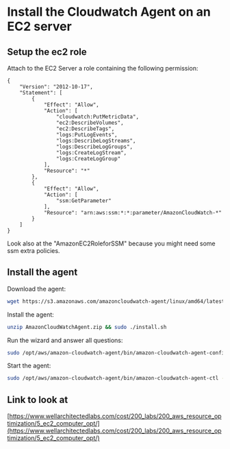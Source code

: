 # Install the Cloudwatch Agent on an EC2 server

## Setup the ec2 role

Attach to the EC2 Server a role containing the following permission:

```
{
    "Version": "2012-10-17",
    "Statement": [
        {
            "Effect": "Allow",
            "Action": [
                "cloudwatch:PutMetricData",
                "ec2:DescribeVolumes",
                "ec2:DescribeTags",
                "logs:PutLogEvents",
                "logs:DescribeLogStreams",
                "logs:DescribeLogGroups",
                "logs:CreateLogStream",
                "logs:CreateLogGroup"
            ],
            "Resource": "*"
        },
        {
            "Effect": "Allow",
            "Action": [
                "ssm:GetParameter"
            ],
            "Resource": "arn:aws:ssm:*:*:parameter/AmazonCloudWatch-*"
        }
    ]
}
```

Look also at the "AmazonEC2RoleforSSM" because you might need some ssm extra policies.

## Install the agent

Download the agent:

```bash
wget https://s3.amazonaws.com/amazoncloudwatch-agent/linux/amd64/latest/AmazonCloudWatchAgent.zip
```

Install the agent:

```bash
unzip AmazonCloudWatchAgent.zip && sudo ./install.sh
```

Run the wizard and answer all questions:

```bash
sudo /opt/aws/amazon-cloudwatch-agent/bin/amazon-cloudwatch-agent-config-wizard
```

Start the agent:

```bash
sudo /opt/aws/amazon-cloudwatch-agent/bin/amazon-cloudwatch-agent-ctl -a fetch-config -m ec2 -c file:/opt/aws/amazon-cloudwatch-agent/bin/config.json -s
```

## Link to look at

[https://www.wellarchitectedlabs.com/cost/200_labs/200_aws_resource_optimization/5_ec2_computer_opt/](https://www.wellarchitectedlabs.com/cost/200_labs/200_aws_resource_optimization/5_ec2_computer_opt/)
